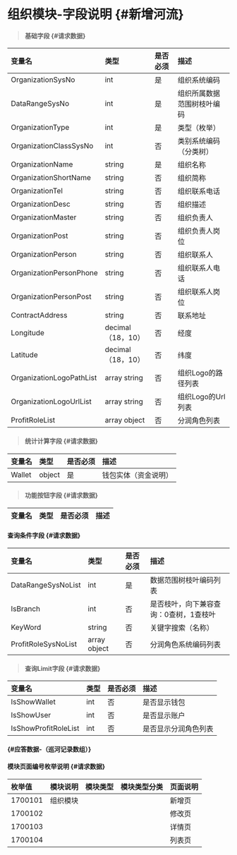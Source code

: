 # 组织模块-字段说明 {#新增河流}

> #### 基础字段 {#请求数据}

| 变量名 | 类型 | 是否必须 | 描述 |
| :--- | :--- | :--- | :--- |
| OrganizationSysNo | int | 是 | 组织系统编码 |
| DataRangeSysNo | int | 是 | 组织所属数据范围树枝叶编码 |
| OrganizationType | int | 是 | 类型（枚举） |
| OrganizationClassSysNo | int | 否 | 类别系统编码（分类树） |
| OrganizationName | string | 是 | 组织名称 |
| OrganizationShortName | string | 否 | 组织简称 |
| OrganizationTel | string | 否 | 组织联系电话 |
| OrganizationDesc | string | 否 | 组织描述 |
| OrganizationMaster | string | 否 | 组织负责人 |
| OrganizationPost | string | 否 | 组织负责人岗位 |
| OrganizationPerson | string | 否 | 组织联系人 |
| OrganizationPersonPhone | string | 否 | 组织联系人电话 |
| OrganizationPersonPost | string | 否 | 组织联系人岗位 |
| ContractAddress | string | 否 | 联系地址 |
| Longitude | decimal（18，10） | 否 | 经度 |
| Latitude | decimal（18，10） | 否 | 纬度 |
| OrganizationLogoPathList | array string | 否 | 组织Logo的路径列表 |
| OrganizationLogoUrlList | array string | 否 | 组织Logo的Url列表 |
| ProfitRoleList | array object | 否 | 分润角色列表 |

> #### 统计计算字段 {#请求数据}

| 变量名 | 类型 | 是否必须 | 描述 |
| :--- | :--- | :--- | :--- |
| Wallet | object | 是 | 钱包实体（资金说明） |

> #### 功能按钮字段 {#请求数据}

| 变量名 | 类型 | 是否必须 | 描述 |
| :--- | :--- | :--- | :--- |


#### 查询条件字段 {#请求数据}

| 变量名 | 类型 | 是否必须 | 描述 |
| :--- | :--- | :--- | :--- |
| DataRangeSysNoList | int | 是 | 数据范围树枝叶编码列表 |
| IsBranch | int | 否 | 是否枝叶，向下兼容查询：0查树，1查枝叶 |
| KeyWord | string | 否 | 关键字搜索（名称） |
| ProfitRoleSysNoList | array object | 否 | 分润角色系统编码列表 |

> #### 查询Limit字段 {#请求数据}

| 变量名 | 类型 | 是否必须 | 描述 |
| :--- | :--- | :--- | :--- |
| IsShowWallet | int | 否 | 是否显示钱包 |
| IsShowUser | int | 否 | 是否显示账户 |
| IsShowProfitRoleList | int | 否 | 是否显示分润角色列表 |

####  {#应答数据-（巡河记录数组）}

#### 模块页面编号枚举说明 {#请求数据}

| 枚举值 | 模块说明 | 模块类型 | 模块类型分类 | 页面说明 |
| :--- | :--- | :--- | :--- | :--- |
| 1700101 | 组织模块 |  |  | 新增页 |
| 1700102 |  |  |  | 修改页 |
| 1700103 |  |  |  | 详情页 |
| 1700104 |  |  |  | 列表页 |



